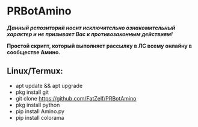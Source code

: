 # PRBotAmino
***Данный репозиторий носит исключительно ознакомительный характер и не призывает Вас к противозаконным действиям!***

**Простой скрипт, который выполняет рассылку в ЛС всему онлайну в сообществе Амино.**

## Linux/Termux:
- apt update && apt upgrade
- pkg install git
- git clone https://github.com/FatZelf/PRBotAmino
- pkg install python
- pip install Amino.py
- pip install colorama
